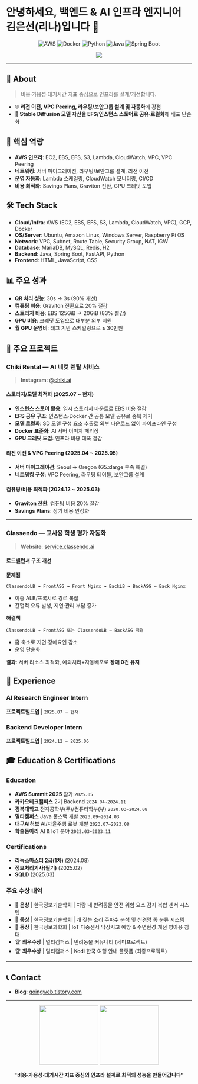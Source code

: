 # 안녕하세요, 백엔드 & AI 인프라 엔지니어 김은선(리나)입니다 👋

<div align="center">
  
  ![AWS](https://img.shields.io/badge/AWS-%23FF9900.svg?style=for-the-badge&logo=amazon-aws&logoColor=white&labelColor=232F3E)
  ![Docker](https://img.shields.io/badge/docker-%230db7ed.svg?style=for-the-badge&logo=docker&logoColor=white&labelColor=2496ED)
  ![Python](https://img.shields.io/badge/python-3670A0?style=for-the-badge&logo=python&logoColor=ffdd54&labelColor=3776AB)
  ![Java](https://img.shields.io/badge/java-%23ED8B00.svg?style=for-the-badge&logo=openjdk&logoColor=white&labelColor=007396)
  ![Spring Boot](https://img.shields.io/badge/springboot-6DB33F?style=for-the-badge&logo=springboot&logoColor=white&labelColor=6DB33F)
  
</div>

<div align="center">
  <img src="https://capsule-render.vercel.app/api?type=waving&color=gradient&customColorList=6,11,20&height=200&section=header&text=%F0%9F%9A%80%20Infrastructure%20Engineer&fontSize=40&fontAlign=50&fontAlignY=40&desc=Cost%20Optimization%20%7C%20Performance%20Tuning%20%7C%20Automation&descAlign=50&descAlignY=60" />
</div>

---

## 🧭 About

> 비용·가용성·대기시간 지표 중심으로 인프라를 설계/개선합니다.

- 🌐 **리전 이전, VPC Peering, 라우팅/보안그룹 설계 및 자동화**에 강점
- 🤖 **Stable Diffusion 모델 자산을 EFS/인스턴스 스토어로 공유·로컬화**해 배포 단순화

## 🔑 핵심 역량

- **AWS 인프라**: EC2, EBS, EFS, S3, Lambda, CloudWatch, VPC, VPC Peering
- **네트워킹**: 서버 마이그레이션, 라우팅/보안그룹 설계, 리전 이전
- **운영 자동화**: Lambda 스케일링, CloudWatch 모니터링, CI/CD
- **비용 최적화**: Savings Plans, Graviton 전환, GPU 크레딧 도입

## 🛠 Tech Stack

- **Cloud/Infra**: AWS (EC2, EBS, EFS, S3, Lambda, CloudWatch, VPC), GCP, Docker
- **OS/Server**: Ubuntu, Amazon Linux, Windows Server, Raspberry Pi OS
- **Network**: VPC, Subnet, Route Table, Security Group, NAT, IGW
- **Database**: MariaDB, MySQL, Redis, H2
- **Backend**: Java, Spring Boot, FastAPI, Python
- **Frontend**: HTML, JavaScript, CSS

## 📊 주요 성과

- **QR 처리 성능**: 30s → 3s (90% 개선)
- **컴퓨팅 비용**: Graviton 전환으로 20% 절감
- **스토리지 비용**: EBS 125GiB → 20GiB (83% 절감)
- **GPU 비용**: 크레딧 도입으로 대부분 외부 지원
- **월 GPU 운영비**: 태그 기반 스케일링으로 ≤ 30만원

## 🚀 주요 프로젝트

### Chiki Rental — AI 네컷 렌탈 서비스
> **Instagram**: [@chiki.ai](https://www.instagram.com/chiki.ai/)

#### 스토리지/모델 최적화 (2025.07 ~ 현재)
- **인스턴스 스토어 활용**: 임시 스토리지 마운트로 EBS 비용 절감
- **EFS 공유 구조**: 인스턴스·Docker 간 공통 모델 공유로 중복 제거
- **모델 로컬화**: SD 모델 구성 요소 추출로 외부 다운로드 없이 파이프라인 구성
- **Docker 표준화**: AI 서버 이미지 패키징
- **GPU 크레딧 도입**: 인프라 비용 대폭 절감

#### 리전 이전 & VPC Peering (2025.04 ~ 2025.05)
- **서버 마이그레이션**: Seoul → Oregon (G5.xlarge 부족 해결)
- **네트워킹 구성**: VPC Peering, 라우팅 테이블, 보안그룹 설계

#### 컴퓨팅/비용 최적화 (2024.12 ~ 2025.03)
- **Graviton 전환**: 컴퓨팅 비용 20% 절감
- **Savings Plans**: 장기 비용 안정화

---

### Classendo — 교사용 학생 평가 자동화
> **Website**: [service.classendo.ai](https://service.classendo.ai/)
#### 로드밸런서 구조 개선
**문제점**
```
ClassendoLB → FrontASG → Front Nginx → BackLB → BackASG → Back Nginx
```
- 이중 ALB/프록시로 경로 복잡
- 간헐적 오류 발생, 지연·관리 부담 증가

**해결책**
```
ClassendoLB → FrontASG 또는 ClassendoLB → BackASG 직결
```
- 홉 축소로 지연·장애요인 감소
- 운영 단순화

**결과**: 서버 리소스 최적화, 예외처리+자동배포로 **장애 0건 유지**

## 💼 Experience

### AI Research Engineer Intern
**프로젝트빌드업** | `2025.07 ~ 현재`

### Backend Developer Intern  
**프로젝트빌드업** | `2024.12 ~ 2025.06`

## 🎓 Education & Certifications

### Education
- **AWS Summit 2025** 참가 `2025.05`
- **카카오테크캠퍼스** 2기 Backend `2024.04~2024.11` 
- **경북대학교** 전자공학부(주)/컴퓨터학부(부) `2020.03~2024.08`
- **멀티캠퍼스** Java 풀스택 개발 `2023.09~2024.03`
- **대구AI허브** AI/자율주행 로봇 개발 `2023.07~2023.08`
- **학술동아리** AI & IoT 분야 `2022.03~2023.11`

### Certifications
- **리눅스마스터 2급(1차)** (2024.08)
- **정보처리기사(필기)** (2025.02)  
- **SQLD** (2025.03)

### 주요 수상 내역
- 🥈 **은상** | 한국정보기술학회 | 차량 내 반려동물 안전 위험 요소 감지 복합 센서 시스템
- 🥉 **동상** | 한국정보기술학회 | 개 짖는 소리 주파수 분석 및 신경망 종 분류 시스템
- 🥉 **동상** | 한국정보과학회 | IoT 다중센서 낙상사고 예방 & 수면환경 개선 영아용 침대
- 🏆 **최우수상** | 멀티캠퍼스 | 반려동물 커뮤니티 (세미프로젝트)
- 🏆 **최우수상** | 멀티캠퍼스 | Kodi 한국 여행 안내 플랫폼 (최종프로젝트)

---

## 📞 Contact

- **Blog**: [goingweb.tistory.com](https://goingweb.tistory.com/)

---

<div align="center">
  <img src="https://github-readme-stats.vercel.app/api?username=eunsoni&show_icons=true&theme=radical&hide_border=true" height="160"/>
  <img src="https://github-readme-stats.vercel.app/api/top-langs/?username=eunsoni&layout=compact&theme=radical&hide_border=true" height="160"/>
</div>

<div align="center">
  
**"비용·가용성·대기시간 지표 중심의 인프라 설계로 최적의 성능을 만들어갑니다"**

</div>

